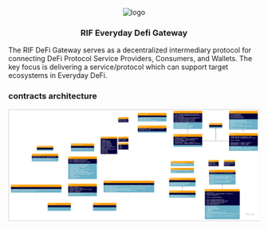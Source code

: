 <p align="middle">
    <img src="https://www.rifos.org/assets/img/logo.svg" alt="logo" height="100" >
</p>
<h3 align="middle">RIF Everyday Defi Gateway</h3>
<p>
    The RIF DeFi Gateway serves as a decentralized intermediary protocol for connecting DeFi Protocol Service Providers, Consumers, and Wallets.  The key focus is delivering a service/protocol which can support target ecosystems in Everyday DeFi.
</p>

<h3>contracts architecture</h3>

![contractsArchitecture.png](arch.png)


